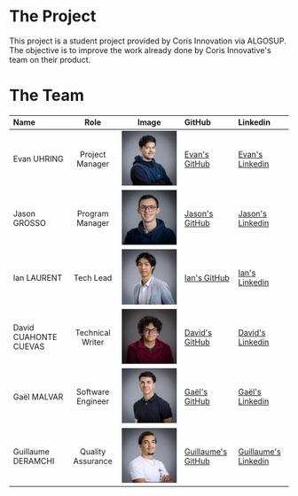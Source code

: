 # The Project 

This project is a student project provided by Coris Innovation via ALGOSUP. The objective is to improve the work already done by Coris Innovative's team on their product.

# The Team

| Name | Role | Image | GitHub | Linkedin|
| :----- | :----------: | :----------: | :---------- | :------ |
| Evan UHRING | Project Manager | ![Evan](https://github.com/algosup/2023-2024-project-4-sportshield-team-6/blob/document/documents/picture/image.png) | [Evan's GitHub](https://github.com/Evan-UHRING) | [Evan's Linkedin](https://www.linkedin.com/in/evan-uhring-72911b293/) |
| Jason GROSSO | Program Manager | ![Jason](https://github.com/algosup/2023-2024-project-4-sportshield-team-6/blob/document/documents/picture/image-1.png) | [Jason's GitHub](https://github.com/JasonGROSSO) | [Jason's Linkedin](https://www.linkedin.com/in/jason-grosso-847b39251/) |
| Ian LAURENT | Tech Lead | ![Ian](https://github.com/algosup/2023-2024-project-4-sportshield-team-6/blob/document/documents/picture/image-2.png) | [Ian's GitHub](https://github.com/Ianlaur) |[Ian's Linkedin](https://www.linkedin.com/in/ian-h-laurent/) |
| David CUAHONTE CUEVAS | Technical Writer | ![David](https://github.com/algosup/2023-2024-project-4-sportshield-team-6/blob/document/documents/picture/image-3.png) | [David's GitHub](https://github.com/DavidCC812) | [David's Linkedin](https://www.linkedin.com/in/david-cuahonte-527781221/) |
| Gaël MALVAR | Software Engineer | ![Gaël](https://github.com/algosup/2023-2024-project-4-sportshield-team-6/blob/document/documents/picture/image-4.png) | [Gaël's GitHub](https://github.com/Gael-MALVAR) | [Gaël's Linkedin](https://www.linkedin.com/in/ga%C3%ABl-malvar/) |
| Guillaume DERAMCHI | Quality Assurance | ![Guillaume](https://github.com/algosup/2023-2024-project-4-sportshield-team-6/blob/document/documents/picture/image-5.png) | [Guillaume's GitHub](https://github.com/Guillaume18100) | [Guillaume's Linkedin](https://www.linkedin.com/in/guillaume-deramchi-a45116293/) |
